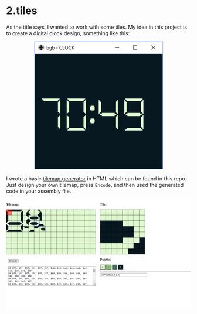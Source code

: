 # 2.tiles

As the title says, I wanted to work with some tiles. My idea in this project is to create a digital clock design, something like this:

<p align="center">
 <img src="/README_Resources/2.clock.png" alt="CLOCK Rom" width="351"/>
</p>


I wrote a basic [tilemap generator](https://notimplementedlife.github.io/Gameboy-ASM-Examples/misc/TilemapGenerator/index.html "Tilemap Generator") in HTML which can be found in this repo. Just design your own tilemap, press ```Encode```, and then used the generated code in your assembly file.

<p align="center">
 <img src="/README_Resources/2.tilemapgenerator.png" alt="TilemapGenerator" width="800"/>
</p>
